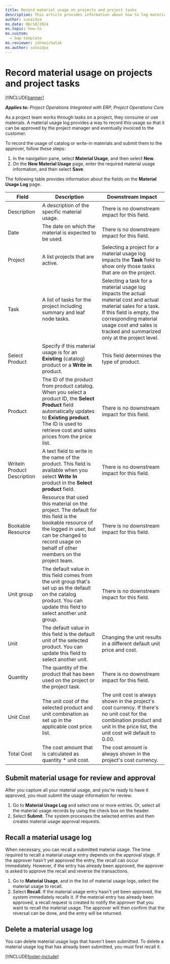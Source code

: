 ```yaml
---
title: Record material usage on projects and project tasks
description: This article provides information about how to log material usage against projects and project tasks.
author: suvaidya
ms.date: 06/10/2024
ms.topic: how-to
ms.custom: 
  - bap-template
ms.reviewer: johnmichalak
ms.author: suvaidya
---
```


# Record material usage on projects and project tasks

[!INCLUDE[banner](../includes/banner.md)]

_**Applies to:** Project Operations Integrated with ERP, Project Operations Core_

As a project team works through tasks on a project, they consume or use materials. A material usage log provides a way to record this usage so that it can be approved by the project manager and eventually invoiced to the customer. 

To record the usage of catalog or write-in materials and submit them to the approver, follow these steps: 

1. In the navigation pane, select **Material Usage**, and then select **New**.
2. On the **New Material Usage** page, enter the required material usage information, and then select **Save**.

The following table provides information about the fields on the **Material Usage Log** page. 

| **Field** | **Description** | **Downstream impact** |
| --- | --- | --- |
| Description | A description of the specific material usage. | There is no downstream impact for this field. |
| Date | The date on which the material is expected to be used. | There is no downstream impact for this field. |
| Project | A list projects that are active. | Selecting a project for a material usage log impacts the **Task** field to show only those tasks that are on the project. |
| Task | A list of tasks for the project including summary and leaf node tasks. | Selecting a task for a material usage log impacts the actual material cost and actual material sales for a task. If this field is empty, the corresponding material usage cost and sales is tracked and summarized only at the project level. |
| Select Product | Specify if this material usage is for an **Existing** (catalog) product or a **Write in** product. | This field determines the type of product. |
| Product | The ID of the product from product catalog. When you select a product ID, the **Select Product** field automatically updates to **Existing product**. The ID is used to retrieve cost and sales prices from the price list. | There is no downstream impact for this field. |
| WriteIn Product Description | A text field to write in the name of the product. This field is available when you select **Write In** product in the **Select product** field.| There is no downstream impact for this field. |
| Bookable Resource| Resource that used this material on the project. The default for this field is the bookable resource of the logged in user, but can be changed to record usage on behalf of other members on the project team. | There is no downstream impact for this field. |
| Unit group | The default value in this field comes from the unit group that's set up as the default on the catalog product. You can update this field to select another unit group. | There is no downstream impact for this field. |
| Unit | The default value in this field is the default unit of the selected product. You can update this field to select another unit. | Changing the unit results in a different default unit price and cost. |
| Quantity | The quantity of the product that has been used on the project or the project task. | There is no downstream impact for this field. |
| Unit Cost | The unit cost of the selected product and unit combination as set up in the applicable cost price list. | The unit cost is always shown in the project's cost currency. If there's no unit cost for the combination product and unit in the price list, the unit cost will default to 0.00. |
| Total Cost | The cost amount that is calculated as quantity \* unit cost.| The cost amount is always shown in the project's cost currency. |


## Submit material usage for review and approval 
After you capture all your material usage, and you're ready to have it approved, you must submit the usage information for review.

1. Go to **Material Usage Log** and select one or more entries. Or, select all the material usage records by using the check box on the header.
2. Select **Submit**. The system processes the selected entries and then creates material usage approval requests.

## Recall a material usage log

When necessary, you can recall a submitted material usage. The time required to recall a material usage entry depends on the approval stage.  If the approver hasn't yet approved the entry, the recall can occur immediately. However, if the entry has already been approved, the approver is asked to approve the recall and reverse the transactions.

1. Go to **Material Usage**, and in the list of material usage logs, select the material usage to recall.
2. Select **Recall**. If the material usage entry hasn't yet been approved, the system immediately recalls it. If the material entry has already been approved, a recall request is created to notify the approver that you want to recall the material usage. The approver will then confirm that the reversal can be done, and the entry will be returned.

## Delete a material usage log

You can delete material usage logs that haven't been submitted. To delete a material usage log that has already been submitted, you must first recall it.



[!INCLUDE[footer-include](../includes/footer-banner.md)]
